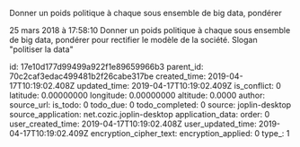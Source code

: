 Donner un poids politique à chaque sous ensemble de big data, pondérer

25 mars 2018 à 17:58:10
Donner un poids politique à chaque sous ensemble de big data, pondérer
pour rectifier le modèle de la société. Slogan \"politiser la data\"


id: 17e10d177d99499a922f1e89659966b3
parent_id: 70c2caf3edac499481b2f26cabe317be
created_time: 2019-04-17T10:19:02.408Z
updated_time: 2019-04-17T10:19:02.409Z
is_conflict: 0
latitude: 0.00000000
longitude: 0.00000000
altitude: 0.0000
author: 
source_url: 
is_todo: 0
todo_due: 0
todo_completed: 0
source: joplin-desktop
source_application: net.cozic.joplin-desktop
application_data: 
order: 0
user_created_time: 2019-04-17T10:19:02.408Z
user_updated_time: 2019-04-17T10:19:02.409Z
encryption_cipher_text: 
encryption_applied: 0
type_: 1